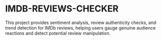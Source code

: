 # IMDB-REVIEWS-CHECKER
This project provides sentiment analysis, review authenticity checks, and trend detection for IMDb reviews, helping users gauge genuine audience reactions and detect potential review manipulation.
